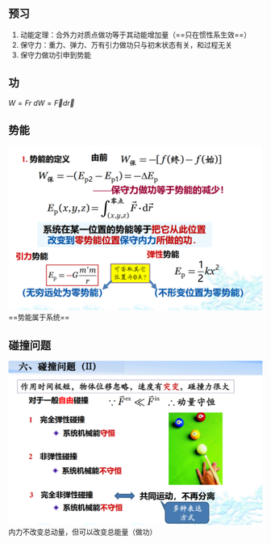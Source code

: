 ## 预习
1. 动能定理：合外力对质点做功等于其动能增加量（==只在惯性系生效==）
2. 保守力：重力、弹力、万有引力做功只与初末状态有关，和过程无关
3. 保守力做功引申到势能

## 功
$W=Fr$
$dW=\vec Fd\vec r$

## 势能
![](20230405215226.png)
==势能属于系统==

## 碰撞问题

![](20230405215308.png)
内力不改变总动量，但可以改变总能量（做功）